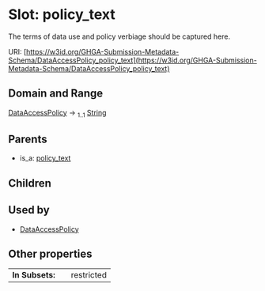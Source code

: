 
# Slot: policy_text


The terms of data use and policy verbiage should be captured here.

URI: [https://w3id.org/GHGA-Submission-Metadata-Schema/DataAccessPolicy_policy_text](https://w3id.org/GHGA-Submission-Metadata-Schema/DataAccessPolicy_policy_text)


## Domain and Range

[DataAccessPolicy](DataAccessPolicy.md) &#8594;  <sub>1..1</sub> [String](types/String.md)

## Parents

 *  is_a: [policy_text](policy_text.md)

## Children


## Used by

 * [DataAccessPolicy](DataAccessPolicy.md)

## Other properties

|  |  |  |
| --- | --- | --- |
| **In Subsets:** | | restricted |

